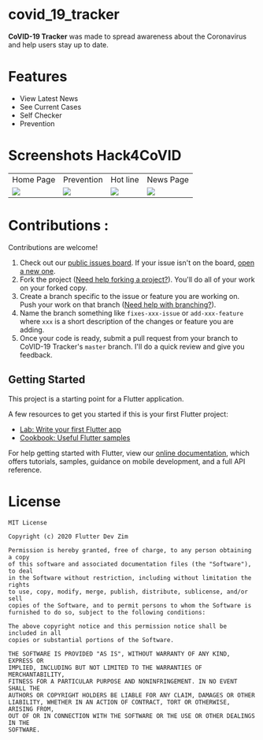 # covid_19_tracker
**CoVID-19 Tracker** was made to spread awareness about the Coronavirus and help users stay up to date.

# Features

* View Latest News
* See Current Cases
* Self Checker
* Prevention

# Screenshots **Hack4CoVID**
<table>
   <tr>
      <td> Home Page</td>
      <td> Prevention</td>
      <td> Hot line</td>
      <td> News Page</td>
   </tr>
   <tr>
      <td><img src="assets/demos/home.png"</td>
      <td><img src="assets/demos/prevention.png"</td>
      <td><img src="assets/demos/hotline.png"</td>
      <td><img src="assets/demos/news.png"</td>
   </tr>
</table>

# Contributions :

Contributions are welcome!

1. Check out our [public issues board][0]. If your issue isn't on the board, [open a new one][1].
2. Fork the project ([Need help forking a project?][3]). You'll do all of your work on your forked copy.
3. Create a branch specific to the issue or feature you are working on. Push your work on that branch ([Need help with branching?][4]).
4. Name the branch something like `fixes-xxx-issue` or `add-xxx-feature` where `xxx` is a short description of the changes or feature you are adding.
5. Once your code is ready, submit a pull request from your branch to CoVID-19 Tracker's `master` branch. I'll do a quick review and give you feedback.

[0]: https://github.com/flutterdevzim/CoVID-19-Tracker/issues
[1]: https://github.com/flutterdevzim/CoVID-19-Tracker/issues/new
[3]: https://help.github.com/articles/fork-a-repo/
[4]: https://github.com/Kunena/Kunena-Forum/wiki/Create-a-new-branch-with-git-and-manage-branches

## Getting Started

This project is a starting point for a Flutter application.

A few resources to get you started if this is your first Flutter project:

- [Lab: Write your first Flutter app](https://flutter.dev/docs/get-started/codelab)
- [Cookbook: Useful Flutter samples](https://flutter.dev/docs/cookbook)

For help getting started with Flutter, view our
[online documentation](https://flutter.dev/docs), which offers tutorials,
samples, guidance on mobile development, and a full API reference.

# License

	MIT License

	Copyright (c) 2020 Flutter Dev Zim

	Permission is hereby granted, free of charge, to any person obtaining a copy
	of this software and associated documentation files (the "Software"), to deal
	in the Software without restriction, including without limitation the rights
	to use, copy, modify, merge, publish, distribute, sublicense, and/or sell
	copies of the Software, and to permit persons to whom the Software is
	furnished to do so, subject to the following conditions:

	The above copyright notice and this permission notice shall be included in all
	copies or substantial portions of the Software.

	THE SOFTWARE IS PROVIDED "AS IS", WITHOUT WARRANTY OF ANY KIND, EXPRESS OR
	IMPLIED, INCLUDING BUT NOT LIMITED TO THE WARRANTIES OF MERCHANTABILITY,
	FITNESS FOR A PARTICULAR PURPOSE AND NONINFRINGEMENT. IN NO EVENT SHALL THE
	AUTHORS OR COPYRIGHT HOLDERS BE LIABLE FOR ANY CLAIM, DAMAGES OR OTHER
	LIABILITY, WHETHER IN AN ACTION OF CONTRACT, TORT OR OTHERWISE, ARISING FROM,
	OUT OF OR IN CONNECTION WITH THE SOFTWARE OR THE USE OR OTHER DEALINGS IN THE
	SOFTWARE.
